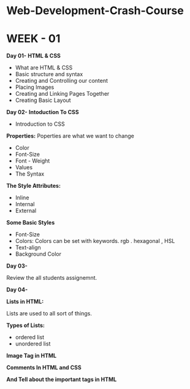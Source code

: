 # Web-Development-Crash-Course

# WEEK - 01
  
**Day 01-** **HTML & CSS**

- What are HTML & CSS
- Basic structure and syntax
- Creating and Controlling our content
- Placing Images
- Creating and Linking Pages Together
- Creating Basic Layout

**Day 02-** **Intoduction To CSS**

- Introduction to CSS
    
**Properties:** Poperties are what we want to change
- Color
- Font-Size
- Font - Weight
- Values
- The Syntax
    
**The Style Attributes:**
- Inline
- Internal
- External

 **Some Basic Styles**
  - Font-Size
  - Colors: Colors can be set with keywords. rgb . hexagonal , HSL
  - Text-align
  - Background Color

**Day 03-**
 
 Review the all students assignemnt.

**Day 04-**

**Lists in HTML:**

Lists are used to all sort of things.

**Types of Lists:**
- ordered list 
- unordered list

**Image Tag in HTML**

**Comments In HTML and CSS**

**And Tell about the important tags in HTML**



















    


      
    
  
